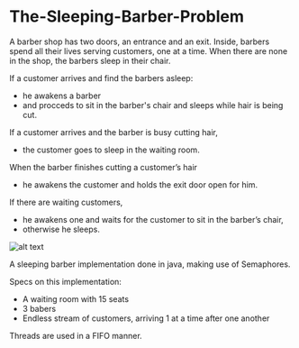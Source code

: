 # The-Sleeping-Barber-Problem
A barber shop has two doors, an entrance and an exit.
Inside, barbers spend all their lives serving customers, one at a time.
When there are none in the shop, the barbers sleep in their chair.

If a customer arrives and find the barbers asleep: 
- he awakens a barber 
- and procceds to sit in the barber's chair and sleeps while hair is being cut. 

If a customer arrives and the barber is busy cutting hair, 
- the customer goes to sleep in the waiting room. 

When the barber finishes cutting a customer’s hair 
- he awakens the customer and holds the exit door open for him. 

If there are waiting customers, 
- he awakens one and waits for the customer to sit in the barber’s chair, 
- otherwise he sleeps.

![alt text](https://www.google.ie/url?sa=i&rct=j&q=&esrc=s&source=images&cd=&cad=rja&uact=8&ved=2ahUKEwj-saiZ1_zbAhVCecAKHWxUBm8QjRx6BAgBEAU&url=http%3A%2F%2Feit77.blogspot.com%2F2013%2F08%2Fproducer-consumer-and-sleeping-barbe.html&psig=AOvVaw2YtxOBCdLIAbQUOCAy63Ty&ust=1530492549240163)


A sleeping barber implementation done in java, making use of Semaphores.

Specs on this implementation:
- A waiting room with 15 seats 
- 3 babers
- Endless stream of customers, arriving 1 at a time after one another 

Threads are used in a FIFO manner.


